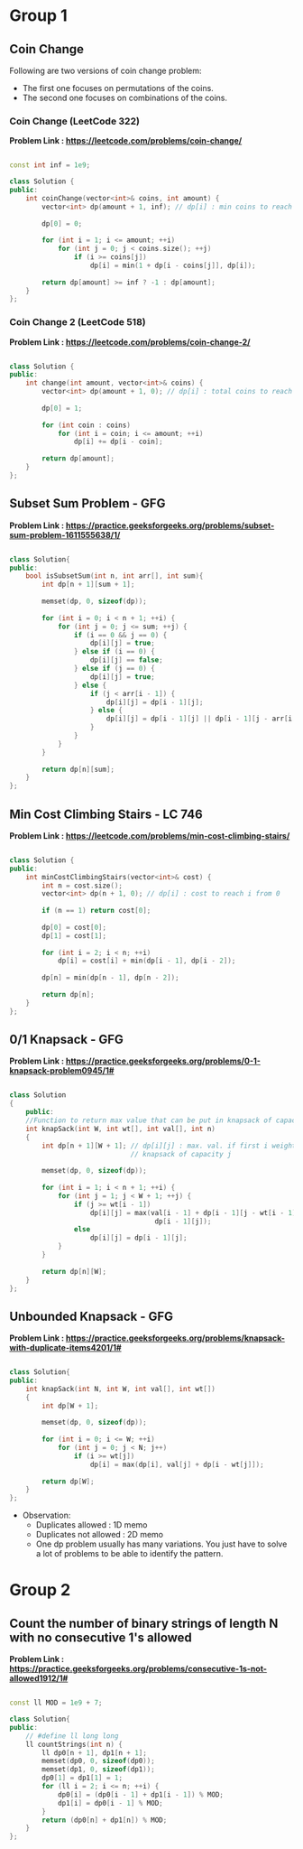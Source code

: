 
# Group 1

## Coin Change

Following are two versions of coin change problem: 
- The first one focuses on permutations of the coins. 
- The second one focuses on combinations of the coins. 

### Coin Change (LeetCode 322)

**Problem Link : https://leetcode.com/problems/coin-change/**

```cpp

const int inf = 1e9;

class Solution {
public:
    int coinChange(vector<int>& coins, int amount) {
        vector<int> dp(amount + 1, inf); // dp[i] : min coins to reach amount i
        
        dp[0] = 0;
        
        for (int i = 1; i <= amount; ++i)
            for (int j = 0; j < coins.size(); ++j)
                if (i >= coins[j])
                    dp[i] = min(1 + dp[i - coins[j]], dp[i]);
        
        return dp[amount] >= inf ? -1 : dp[amount];
    }
};

```

### Coin Change 2 (LeetCode 518)

**Problem Link : https://leetcode.com/problems/coin-change-2/**

```cpp

class Solution {
public:
    int change(int amount, vector<int>& coins) {
        vector<int> dp(amount + 1, 0); // dp[i] : total coins to reach amount i
        
        dp[0] = 1;
        
        for (int coin : coins) 
            for (int i = coin; i <= amount; ++i) 
                dp[i] += dp[i - coin];
        
        return dp[amount];
    }
};

```

## Subset Sum Problem - GFG

**Problem Link : https://practice.geeksforgeeks.org/problems/subset-sum-problem-1611555638/1/** 

```cpp

class Solution{   
public:
    bool isSubsetSum(int n, int arr[], int sum){
        int dp[n + 1][sum + 1];
        
        memset(dp, 0, sizeof(dp));
        
        for (int i = 0; i < n + 1; ++i) {
            for (int j = 0; j <= sum; ++j) {
                if (i == 0 && j == 0) {
                    dp[i][j] = true;
                } else if (i == 0) {
                    dp[i][j] == false;
                } else if (j == 0) {
                    dp[i][j] = true;
                } else {
                    if (j < arr[i - 1]) {
                        dp[i][j] = dp[i - 1][j];
                    } else {
                        dp[i][j] = dp[i - 1][j] || dp[i - 1][j - arr[i - 1]];
                    }
                }
            }
        }
        
        return dp[n][sum];
    }
};

```

## Min Cost Climbing Stairs - LC 746

**Problem Link : https://leetcode.com/problems/min-cost-climbing-stairs/**

```cpp

class Solution {
public:
    int minCostClimbingStairs(vector<int>& cost) {
        int n = cost.size();
        vector<int> dp(n + 1, 0); // dp[i] : cost to reach i from 0
        
        if (n == 1) return cost[0];
        
        dp[0] = cost[0];
        dp[1] = cost[1];
        
        for (int i = 2; i < n; ++i)
            dp[i] = cost[i] + min(dp[i - 1], dp[i - 2]);
        
        dp[n] = min(dp[n - 1], dp[n - 2]);
        
        return dp[n];
    }
};

```

## 0/1 Knapsack - GFG

**Problem Link : https://practice.geeksforgeeks.org/problems/0-1-knapsack-problem0945/1#**

```cpp

class Solution
{
    public:
    //Function to return max value that can be put in knapsack of capacity W.
    int knapSack(int W, int wt[], int val[], int n) 
    {
        int dp[n + 1][W + 1]; // dp[i][j] : max. val. if first i weights are used to fill 
                              // knapsack of capacity j
        
        memset(dp, 0, sizeof(dp));
        
        for (int i = 1; i < n + 1; ++i) {
            for (int j = 1; j < W + 1; ++j) {
                if (j >= wt[i - 1])
                    dp[i][j] = max(val[i - 1] + dp[i - 1][j - wt[i - 1]],
                                    dp[i - 1][j]);
                else
                    dp[i][j] = dp[i - 1][j];
            }
        }
        
        return dp[n][W];
    }
};

```

## Unbounded Knapsack - GFG

**Problem Link : https://practice.geeksforgeeks.org/problems/knapsack-with-duplicate-items4201/1#**

```cpp

class Solution{
public:
    int knapSack(int N, int W, int val[], int wt[])
    {
        int dp[W + 1];
        
        memset(dp, 0, sizeof(dp));
        
        for (int i = 0; i <= W; ++i)
            for (int j = 0; j < N; j++)
                if (i >= wt[j])
                    dp[i] = max(dp[i], val[j] + dp[i - wt[j]]);
        
        return dp[W];
    }
};

```

- Observation: 
    - Duplicates allowed : 1D memo
    - Duplicates not allowed : 2D memo
    - One dp problem usually has many variations. You just have to solve a lot of problems to be able to identify the pattern.

# Group 2

## Count the number of binary strings of length N with no consecutive 1's allowed

**Problem Link : https://practice.geeksforgeeks.org/problems/consecutive-1s-not-allowed1912/1#**

```cpp

const ll MOD = 1e9 + 7;

class Solution{
public:
	// #define ll long long
	ll countStrings(int n) {
	    ll dp0[n + 1], dp1[n + 1];
	    memset(dp0, 0, sizeof(dp0));
	    memset(dp1, 0, sizeof(dp1));
	    dp0[1] = dp1[1] = 1;
	    for (ll i = 2; i <= n; ++i) {
	        dp0[i] = (dp0[i - 1] + dp1[i - 1]) % MOD;
	        dp1[i] = dp0[i - 1] % MOD;
	    }
	    return (dp0[n] + dp1[n]) % MOD;
	}
};

```
